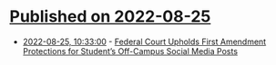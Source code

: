 # [Published on 2022-08-25](index.md)

* [2022-08-25, 10:33:00](https://soylentnews.org/article.pl?sid=22/08/24/1350233&from=rss) - [Federal Court Upholds First Amendment Protections for Student’s Off-Campus Social Media Posts](https://soylentnews.org/article.pl?sid=22/08/24/1350233&from=rss)
